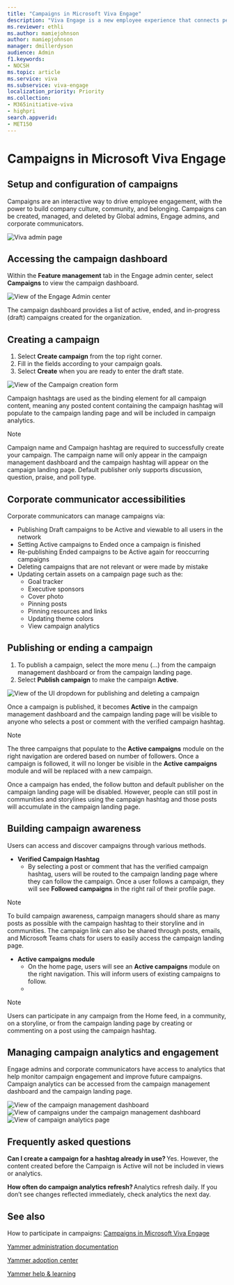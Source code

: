 ```yaml
---
title: "Campaigns in Microsoft Viva Engage"
description: "Viva Engage is a new employee experience that connects people across the company—wherever and whenever they work—so that everyone is included and engaged."
ms.reviewer: ethli
ms.author: mamiejohnson
author: mamiepjohnson
manager: dmillerdyson
audience: Admin
f1.keywords:
- NOCSH
ms.topic: article
ms.service: viva
ms.subservice: viva-engage
localization_priority: Priority
ms.collection:  
- M365initiative-viva
- highpri
search.appverid:
- MET150
---
```


# Campaigns in Microsoft Viva Engage 

## Setup and configuration of campaigns 

Campaigns are an interactive way to drive employee engagement, with the power to build company culture, community, and belonging. Campaigns can be created, managed, and deleted by Global admins, Engage admins, and corporate communicators. 

![Viva admin page](/Viva/media/viva-setup-page.png)

## Accessing the campaign dashboard 

Within the **Feature management** tab in the Engage admin center, select **Campaigns** to view the campaign dashboard.  

![View of the Engage Admin center](/Viva/media/viva-setup-page.png)
 
The campaign dashboard provides a list of active, ended, and in-progress (draft) campaigns created for the organization.  

## Creating a campaign 

1. Select **Create campaign** from the top right corner. 
2. Fill in the fields according to your campaign goals. 
3. Select **Create** when you are ready to enter the draft state. 

![View of the Campaign creation form](/Viva/media/viva-setup-page.png)

Campaign hashtags are used as the binding element for all campaign content, meaning any posted content containing the campaign hashtag will populate to the campaign landing page and will be included in campaign analytics.  

> [!NOTE]
> Campaign name and Campaign hashtag are required to successfully create your campaign. The campaign name will only appear in the campaign management dashboard and the campaign hashtag will appear on the campaign landing page. Default publisher only supports discussion, question, praise, and poll type.

## Corporate communicator accessibilities 

Corporate communicators can manage campaigns via: 
- Publishing Draft campaigns to be Active and viewable to all users in the network 
- Setting Active campaigns to Ended once a campaign is finished
- Re-publishing Ended campaigns to be Active again for reoccurring campaigns 
- Deleting campaigns that are not relevant or were made by mistake 
- Updating certain assets on a campaign page such as the: 
    - Goal tracker  
    - Executive sponsors 
    - Cover photo 
    - Pinning posts 
    - Pinning resources and links 
    - Updating theme colors 
    - View campaign analytics 

## Publishing or ending a campaign 

1. To publish a campaign, select the more menu (…) from the campaign management dashboard or from the campaign landing page.  
2. Select **Publish campaign** to make the campaign **Active**. 

![View of the UI dropdown for publishing and deleting a campaign](/Viva/media/viva-setup-page.png)

Once a campaign is published, it becomes **Active** in the campaign management dashboard and the campaign landing page will be visible to anyone who selects a post or comment with the verified campaign hashtag. 

 

> [!NOTE]
> The three campaigns that populate to the **Active campaigns** module on the right navigation are ordered based on number of followers. Once a campaign is followed, it will no longer be visible in the **Active campaigns** module and will be replaced with a new campaign.  

Once a campaign has ended, the follow button and default publisher on the campaign landing page will be disabled. However, people can still post in communities and storylines using the campaign hashtag and those posts will accumulate in the campaign landing page.

## Building campaign awareness  

Users can access and discover campaigns through various methods.  

- **Verified Campaign Hashtag**
    - By selecting a post or comment that has the verified campaign hashtag, users will be routed to the campaign landing page where they can follow the campaign. Once a user follows a campaign, they will see **Followed campaigns** in the right rail of their profile page.  

> [!NOTE]
> To build campaign awareness, campaign managers should share as many posts as possible with the campaign hashtag to their storyline and in communities. The campaign link can also be shared through posts, emails, and Microsoft Teams chats for users to easily access the campaign landing page. 

- **Active campaigns module**
    - On the home page, users will see an **Active campaigns** module on the right navigation. This will inform users of existing campaigns to follow.  
    - 
> [!NOTE]
>  Users can participate in any campaign from the Home feed, in a community, on a storyline, or from the campaign landing page by creating or commenting on a post using the campaign hashtag.

## Managing campaign analytics and engagement 

Engage admins and corporate communicators have access to analytics that help monitor campaign engagement and improve future campaigns. Campaign analytics can be accessed from the campaign management dashboard and the campaign landing page.  

![View of the campaign management dashboard](/Viva/media/viva-setup-page.png)
![View of campaigns under the campaign management dashboard ](/Viva/media/viva-setup-page.png)
![View of campaign analytics page](/Viva/media/viva-setup-page.png)

 
## Frequently asked questions

**Can I create a campaign for a hashtag already in use?** Yes. However, the content created before the Campaign is Active will not be included in views or analytics.  

**How often do campaign analytics refresh?** Analytics refresh daily. If you don’t see changes reflected immediately, check analytics the next day.   

## See also 
How to participate in campaigns: [Campaigns in Microsoft Viva Engage](https://support.microsoft.com/en-us/topic/getting-started-with-microsoft-viva-engage-729f9fce-3aa6-4478-888c-a1543918c284)

[Yammer administration documentation](/yammer/)

[Yammer adoption center](https://adoption.microsoft.com/yammer/)

[Yammer help & learning](https://support.microsoft.com/yammer)

